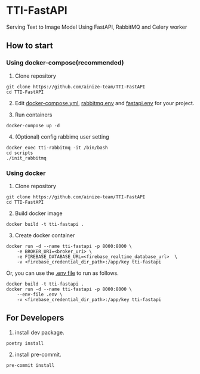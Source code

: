# TTI-FastAPI

Serving Text to Image Model Using FastAPI, RabbitMQ and Celery worker

## How to start
### Using docker-compose(recommended)
1. Clone repository
```shell
git clone https://github.com/ainize-team/TTI-FastAPI
cd TTI-FastAPI
```

2. Edit [docker-compose.yml](./docker-compose.yml), [rabbitmq.env](./envs/rabbimq.env.sample) and [fastapi.env](./envs/fastapi.env.sample) for your project.

3. Run containers
```shell
docker-compose up -d
```

4. (Optional) config rabbimq user setting
```shell
docker exec tti-rabbitmq -it /bin/bash
cd scripts
./init_rabbitmq
```

### Using docker
1. Clone repository
```shell
git clone https://github.com/ainize-team/TTI-FastAPI
cd TTI-FastAPI
```

2. Build docker image
```shell
docker build -t tti-fastapi .
```

3. Create docker container
```
docker run -d --name tti-fastapi -p 8000:8000 \
    -e BROKER_URI=<broker_uri> \
    -e FIREBASE_DATABASE_URL=<firebase_realtime_database_url>  \
    -v <firebase_credential_dir_path>:/app/key tti-fastapi
```

Or, you can use the [.env file](./envs/fastapi.env.sample) to run as follows.

```shell
docker build -t tti-fastapi .
docker run -d --name tti-fastapi -p 8000:8000 \
    --env-file .env \
    -v <firebase_credential_dir_path>:/app/key tti-fastapi
```

## For Developers

1. install dev package.

```shell
poetry install
```

2. install pre-commit.

```shell
pre-commit install
```

